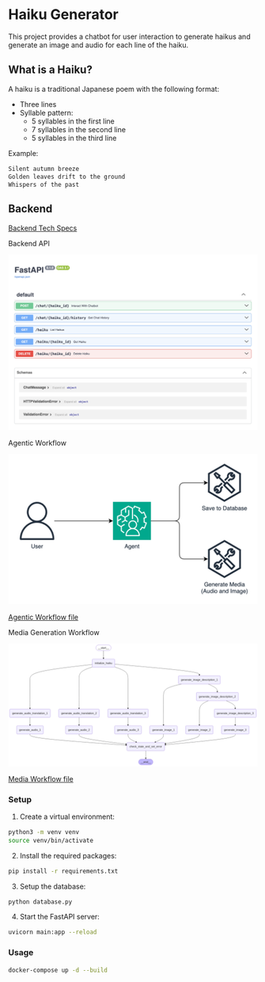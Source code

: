 # Haiku Generator

This project provides a chatbot for user interaction to generate haikus and generate an image and audio for each line of the haiku.

## What is a Haiku?

A haiku is a traditional Japanese poem with the following format:
- Three lines
- Syllable pattern:
    - 5 syllables in the first line
    - 7 syllables in the second line
    - 5 syllables in the third line

Example:
```text
Silent autumn breeze
Golden leaves drift to the ground
Whispers of the past
```

## Backend

[Backend Tech Specs](Backend-Tech-Specs.md)

Backend API

![Backend API](assets/backend-api.png)

Agentic Workflow

![Agentic Workflow](assets/agentic-workflow.drawio.png)

[Agentic Workflow file](https://app.diagrams.net/?title=agentic-workflow#Uhttps%3A%2F%2Fraw.githubusercontent.com%2Fdanielwohlgemuth%2Ffree-genai-bootcamp-2025%2Frefs%2Fheads%2Fmain%2Fhaiku-generator%2Fassets%2Fagentic-workflow.drawio)

Media Generation Workflow

![Media Workflow](assets/media-mermaid.png)

[Media Workflow file](assets/media.mermaid)

### Setup

1. Create a virtual environment:
```bash
python3 -m venv venv
source venv/bin/activate
```
2. Install the required packages:
```bash
pip install -r requirements.txt
```

3. Setup the database:
```bash
python database.py
```

4. Start the FastAPI server:
```bash
uvicorn main:app --reload
```

### Usage

```bash
docker-compose up -d --build
```
